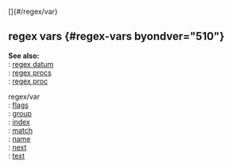 []{#/regex/var}    
## regex vars {#regex-vars byondver="510"}    
**See also:**    
:   [regex datum](ref/regex)    
:   [regex procs](ref/regex/proc)    
:   [regex proc](ref/proc/regex)    
<!-- -->    
regex/var    
:   [flags](ref/regex/var/flags)    
:   [group](ref/regex/var/group)    
:   [index](ref/regex/var/index)    
:   [match](ref/regex/var/match)    
:   [name](ref/regex/var/name)    
:   [next](ref/regex/var/next)    
:   [text](ref/regex/var/text)  
